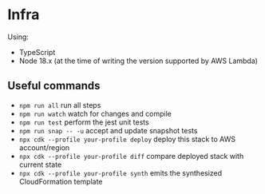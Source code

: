 # Infra

Using:

* TypeScript
* Node 18.x (at the time of writing the version supported by AWS Lambda)

## Useful commands

* `npm run all`         run all steps
* `npm run watch`       watch for changes and compile
* `npm run test`        perform the jest unit tests
* `npm run snap -- -u`  accept and update snapshot tests
* `npx cdk --profile your-profile deploy` deploy this stack to AWS account/region
* `npx cdk --profile your-profile diff`   compare deployed stack with current state
* `npx cdk --profile your-profile synth`  emits the synthesized CloudFormation template
